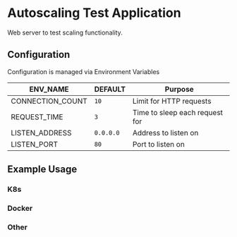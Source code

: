 # Autoscaling Test Application

Web server to test scaling functionality. 

## Configuration

Configuration is managed via Environment Variables

ENV_NAME | DEFAULT | Purpose
--- | --- | ---
CONNECTION_COUNT | `10` | Limit for HTTP requests
REQUEST_TIME | `3` | Time to sleep each request for
LISTEN_ADDRESS | `0.0.0.0` | Address to listen on
LISTEN_PORT | `80` | Port to listen on

## Example Usage

### K8s

### Docker

### Other
